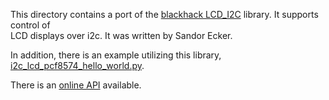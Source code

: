 This directory contains a port of the
[blackhack LCD_I2C](https://github.com/blackhack/LCD_I2C) library. It supports control 
of  
LCD displays over i2c. It was written by Sandor Ecker.

In addition, there is an example utilizing this library, [i2c_lcd_pcf8574_hello_world.py](https://github.com/MrYsLab/telemetrix/blob/master/examples/Contributed/i2c_lcd_pcf8574/i2c_lcd_pcf8574_hello_world.py).

There is an [online API](https://htmlpreview.github.io/?https://github.com/MrYsLab/telemetrix/blob/master/examples/Contributed/i2c_lcd_pcf8574/html/i2c_lcd_pcf8574.html)
available.
